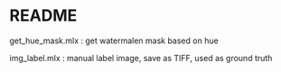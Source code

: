 # README
get_hue_mask.mlx : get watermalen mask based on hue

img_label.mlx : manual label image, save as TIFF, used as ground truth

